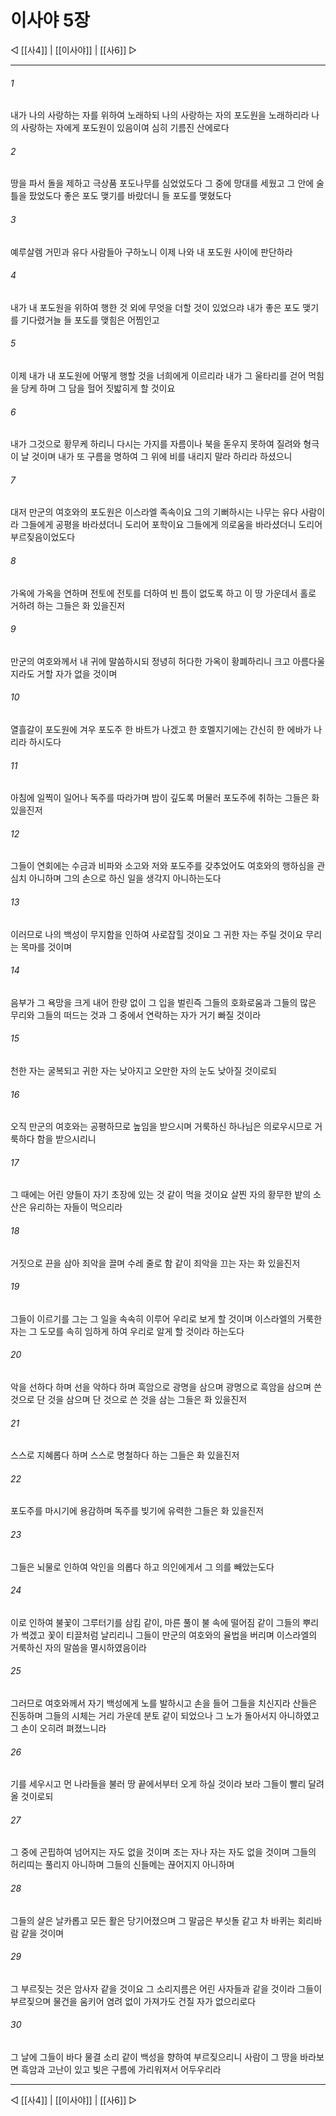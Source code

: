 ﻿# 이사야 5장

◁ [[사4]] | [[이사야]] | [[사6]] ▷
***

###### 1
내가 나의 사랑하는 자를 위하여 노래하되 나의 사랑하는 자의 포도원을 노래하리라 나의 사랑하는 자에게 포도원이 있음이여 심히 기름진 산에로다

###### 2
땅을 파서 돌을 제하고 극상품 포도나무를 심었었도다 그 중에 망대를 세웠고 그 안에 술틀을 팠었도다 좋은 포도 맺기를 바랐더니 들 포도를 맺혔도다

###### 3
예루살렘 거민과 유다 사람들아 구하노니 이제 나와 내 포도원 사이에 판단하라

###### 4
내가 내 포도원을 위하여 행한 것 외에 무엇을 더할 것이 있었으랴 내가 좋은 포도 맺기를 기다렸거늘 들 포도를 맺힘은 어찜인고

###### 5
이제 내가 내 포도원에 어떻게 행할 것을 너희에게 이르리라 내가 그 울타리를 걷어 먹힘을 당케 하며 그 담을 헐어 짓밟히게 할 것이요

###### 6
내가 그것으로 황무케 하리니 다시는 가지를 자름이나 북을 돋우지 못하여 질려와 형극이 날 것이며 내가 또 구름을 명하여 그 위에 비를 내리지 말라 하리라 하셨으니

###### 7
대저 만군의 여호와의 포도원은 이스라엘 족속이요 그의 기뻐하시는 나무는 유다 사람이라 그들에게 공평을 바라셨더니 도리어 포학이요 그들에게 의로움을 바라셨더니 도리어 부르짖음이었도다

###### 8
가옥에 가옥을 연하며 전토에 전토를 더하여 빈 틈이 없도록 하고 이 땅 가운데서 홀로 거하려 하는 그들은 화 있을진저

###### 9
만군의 여호와께서 내 귀에 말씀하시되 정녕히 허다한 가옥이 황폐하리니 크고 아름다울지라도 거할 자가 없을 것이며

###### 10
열흘갈이 포도원에 겨우 포도주 한 바트가 나겠고 한 호멜지기에는 간신히 한 에바가 나리라 하시도다

###### 11
아침에 일찍이 일어나 독주를 따라가며 밤이 깊도록 머물러 포도주에 취하는 그들은 화 있을진저

###### 12
그들이 연회에는 수금과 비파와 소고와 저와 포도주를 갖추었어도 여호와의 행하심을 관심치 아니하며 그의 손으로 하신 일을 생각지 아니하는도다

###### 13
이러므로 나의 백성이 무지함을 인하여 사로잡힐 것이요 그 귀한 자는 주릴 것이요 무리는 목마를 것이며

###### 14
음부가 그 욕망을 크게 내어 한량 없이 그 입을 벌린즉 그들의 호화로움과 그들의 많은 무리와 그들의 떠드는 것과 그 중에서 연락하는 자가 거기 빠질 것이라

###### 15
천한 자는 굴복되고 귀한 자는 낮아지고 오만한 자의 눈도 낮아질 것이로되

###### 16
오직 만군의 여호와는 공평하므로 높임을 받으시며 거룩하신 하나님은 의로우시므로 거룩하다 함을 받으시리니

###### 17
그 때에는 어린 양들이 자기 초장에 있는 것 같이 먹을 것이요 살찐 자의 황무한 밭의 소산은 유리하는 자들이 먹으리라

###### 18
거짓으로 끈을 삼아 죄악을 끌며 수레 줄로 함 같이 죄악을 끄는 자는 화 있을진저

###### 19
그들이 이르기를 그는 그 일을 속속히 이루어 우리로 보게 할 것이며 이스라엘의 거룩한 자는 그 도모를 속히 임하게 하여 우리로 알게 할 것이라 하는도다

###### 20
악을 선하다 하며 선을 악하다 하며 흑암으로 광명을 삼으며 광명으로 흑암을 삼으며 쓴 것으로 단 것을 삼으며 단 것으로 쓴 것을 삼는 그들은 화 있을진저

###### 21
스스로 지혜롭다 하며 스스로 명철하다 하는 그들은 화 있을진저

###### 22
포도주를 마시기에 용감하며 독주를 빚기에 유력한 그들은 화 있을진저

###### 23
그들은 뇌물로 인하여 악인을 의롭다 하고 의인에게서 그 의를 빼았는도다

###### 24
이로 인하여 불꽃이 그루터기를 삼킴 같이, 마른 풀이 불 속에 떨어짐 같이 그들의 뿌리가 썩겠고 꽃이 티끌처럼 날리리니 그들이 만군의 여호와의 율법을 버리며 이스라엘의 거룩하신 자의 말씀을 멸시하였음이라

###### 25
그러므로 여호와께서 자기 백성에게 노를 발하시고 손을 들어 그들을 치신지라 산들은 진동하며 그들의 시체는 거리 가운데 분토 같이 되었으나 그 노가 돌아서지 아니하였고 그 손이 오히려 펴졌느니라

###### 26
기를 세우시고 먼 나라들을 불러 땅 끝에서부터 오게 하실 것이라 보라 그들이 빨리 달려 올 것이로되

###### 27
그 중에 곤핍하여 넘어지는 자도 없을 것이며 조는 자나 자는 자도 없을 것이며 그들의 허리띠는 풀리지 아니하며 그들의 신들메는 끊어지지 아니하며

###### 28
그들의 살은 날카롭고 모든 활은 당기어졌으며 그 말굽은 부싯돌 같고 차 바퀴는 회리바람 같을 것이며

###### 29
그 부르짖는 것은 암사자 같을 것이요 그 소리지름은 어린 사자들과 같을 것이라 그들이 부르짖으며 물건을 움키어 염려 없이 가져가도 건질 자가 없으리로다

###### 30
그 날에 그들이 바다 물결 소리 같이 백성을 향하여 부르짖으리니 사람이 그 땅을 바라보면 흑암과 고난이 있고 빛은 구름에 가리워져서 어두우리라

***
◁ [[사4]] | [[이사야]] | [[사6]] ▷
